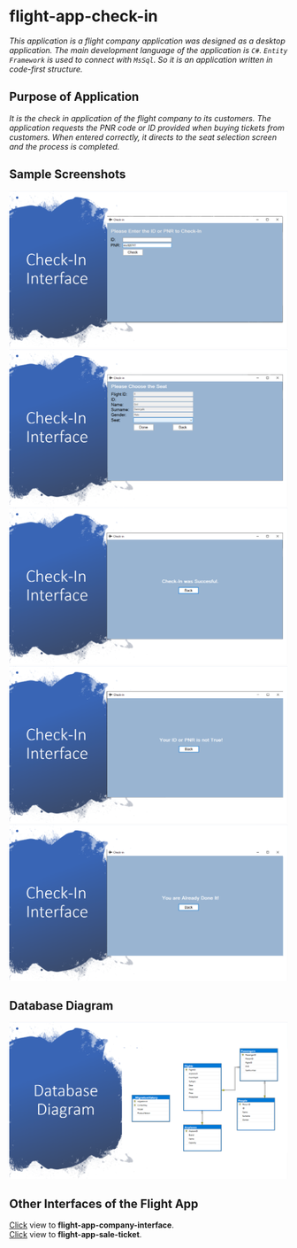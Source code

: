 # flight-app-check-in
*This application is a flight company application was designed as a desktop application. The main development language of the application is `C#`. `Entity Framework` is used to connect with `MsSql`. So it is an application written in code-first structure.*

## Purpose of Application
*It is the check in application of the flight company to its customers. The application requests the PNR code or ID provided when buying tickets from customers. When entered correctly, it directs to the seat selection screen and the process is completed.*

## Sample Screenshots
![check-in-1](https://github.com/eroldmrclk/flight-app-check-in/blob/master/images/check-in-1.png)
![check-in-2](https://github.com/eroldmrclk/flight-app-check-in/blob/master/images/check-in-2.png)
![check-in-3](https://github.com/eroldmrclk/flight-app-check-in/blob/master/images/check-in-3.png)
![check-in-4](https://github.com/eroldmrclk/flight-app-check-in/blob/master/images/check-in-4.png)
![check-in-5](https://github.com/eroldmrclk/flight-app-check-in/blob/master/images/check-in-5.png)

## Database Diagram
![database-diagram](https://github.com/eroldmrclk/flight-app-check-in/blob/master/images/db-diagram.png)

## Other Interfaces of the Flight App
[Click](https://github.com/eroldmrclk/flight-app-company-interface) view to **flight-app-company-interface**. <br>
[Click](https://github.com/eroldmrclk/flight-app-sale-ticket) view to **flight-app-sale-ticket**.
